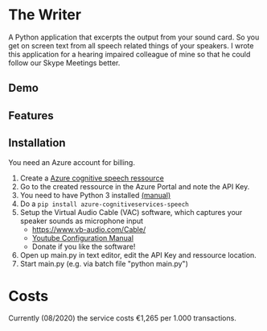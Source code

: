 # The Writer
A Python application that excerpts the output from your sound card. So you get on screen text from all speech related things of your speakers.
I wrote this application for a hearing impaired colleague of mine so that he could follow our Skype Meetings better. 

## Demo

## Features


## Installation
You need an Azure account for billing. 

1. Create a [Azure cognitive speech ressource](https://docs.microsoft.com/en-us/azure/cognitive-services/speech-service/get-started) 
1. Go to the created ressource in the Azure Portal and note the API Key.
1. You need to have Python 3 installed [(manual)](https://phoenixnap.com/kb/how-to-install-python-3-windows)
1. Do a `pip install azure-cognitiveservices-speech`
1. Setup the Virtual Audio Cable (VAC) software, which captures your speaker sounds as microphone input
    * https://www.vb-audio.com/Cable/
    * [Youtube Configuration Manual](https://www.youtube.com/watch?v=ad30G5oBHtg&feature=emb_logo)
    * Donate if you like the software!
1. Open up main.py in text editor, edit the API Key and ressource location.
1. Start main.py (e.g. via batch file  "python main.py")

# Costs
Currently (08/2020) the service costs €1,265 per 1.000 transactions.
